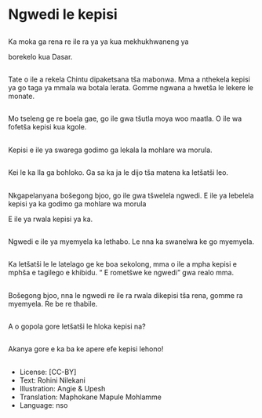 # Ngwedi le kepisi

##
Ka moka ga rena re ile ra ya ya kua mekhukhwaneng ya

borekelo kua Dasar.

##
Tate o ile a rekela Chintu dipaketsana tša mabonwa.
Mma a nthekela kepisi ya go taga ya mmala wa botala lerata.
Gomme ngwana a hwetša le lekere le monate.

##
Mo tseleng ge re boela gae, go ile gwa tšutla moya woo maatla.
O ile wa fofetša kepisi kua kgole.

##
Kepisi e ile ya swarega godimo ga lekala la mohlare wa morula.

##
Kei le ka lla ga bohloko.
Ga sa ka ja le dijo tša matena ka letšatši leo.

##
Nkgapelanyana bošegong bjoo, go ile gwa tšwelela ngwedi.
E ile ya lebelela kepisi ya ka godimo ga mohlare wa morula

E ile ya rwala kepisi ya ka.

##
Ngwedi e ile ya myemyela ka lethabo.
Le nna ka swanelwa ke go myemyela.

##
Ka letšatši le le latelago ge ke boa sekolong, mma o ile a mpha kepisi e mphša e tagilego e khibidu.
“ E rometšwe ke ngwedi” gwa realo mma.

##
Bošegong bjoo, nna le ngwedi re ile ra rwala dikepisi tša rena, gomme ra myemyela.
Re be re thabile.

##
A o gopola gore letšatši le hloka kepisi na?

##
Akanya gore e ka ba ke apere efe kepisi lehono!

##
* License: [CC-BY]
* Text: Rohini Nilekani
* Illustration: Angie & Upesh
* Translation: Maphokane Mapule Mohlamme
* Language: nso
